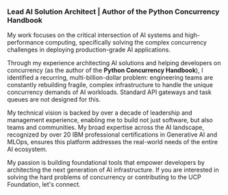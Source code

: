 ### Lead AI Solution Architect | Author of the Python Concurrency Handbook

My work focuses on the critical intersection of AI systems and high-performance computing, specifically solving the complex concurrency challenges in deploying production-grade AI applications.

Through my experience architecting AI solutions and helping developers on concurrency (as the author of the **Python Concurrency Handbook**), I identified a recurring, multi-billion-dollar problem: engineering teams are constantly rebuilding fragile, complex infrastructure to handle the unique concurrency demands of AI workloads. Standard API gateways and task queues are not designed for this.

My technical vision is backed by over a decade of leadership and management experience, enabling me to build not just software, but also teams and communities. My broad expertise across the AI landscape, recognized by over 20 IBM professional certifications in Generative AI and MLOps, ensures this platform addresses the real-world needs of the entire AI ecosystem.

My passion is building foundational tools that empower developers by architecting the next generation of AI infrastructure. If you are interested in solving the hard problems of concurrency or contributing to the UCP Foundation, let's connect.
